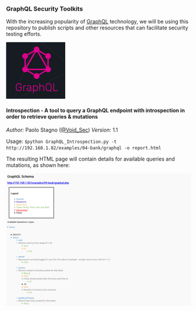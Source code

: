 ### GraphQL Security Toolkits
With the increasing popularity of [GraphQL](https://graphql.org/) technology, we will be using this repository to publish scripts and other resources that can facilitate security testing efforts.

![GraphQL Official Logo](Misc/graphqllogo.png)

#### Introspection - A tool to query a GraphQL endpoint with introspection in order to retrieve queries & mutations
*Author:* Paolo Stagno ([@Void_Sec](https://twitter.com/Void_Sec))
*Version:* 1.1

Usage: `$python GraphQL_Introspection.py -t http://192.168.1.82/examples/04-bank/graphql -o report.html`

The resulting HTML page will contain details for available queries and mutations, as shown here:

![Preview](Introspection/GraphQL_Introspection_Output.png)
